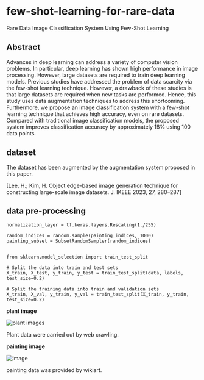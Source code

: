 # few-shot-learning-for-rare-data
Rare Data Image Classification System Using Few-Shot Learning

## Abstract

Advances in deep learning can address a variety of computer vision problems. In particular, deep learning has shown high performance in image processing. However, large datasets are required to train deep learning models. Previous studies have addressed the problem of data scarcity via the few-shot learning technique. However, a drawback of these studies is that large datasets are required when new tasks are performed. Hence, this study uses data augmentation techniques to address this shortcoming. Furthermore, we propose an image classification system with a few-shot learning technique that achieves high accuracy, even on rare datasets. Compared with traditional image classification models, the proposed system improves classification accuracy by approximately 18% using 100 data points.

## dataset

The dataset has been augmented by the augmentation system proposed in this paper.

[Lee, H.; Kim, H. Object edge-based image generation technique for constructing large-scale image datasets. J. IKEEE 2023, 27, 280–287]

## data pre-processing

```
normalization_layer = tf.keras.layers.Rescaling(1./255)

random_indices = random.sample(painting_indices, 1000)
painting_subset = SubsetRandomSampler(random_indices)


from sklearn.model_selection import train_test_split

# Split the data into train and test sets
X_train, X_test, y_train, y_test = train_test_split(data, labels, test_size=0.2)

# Split the training data into train and validation sets
X_train, X_val, y_train, y_val = train_test_split(X_train, y_train, test_size=0.2)

```

**plant image**

![plant images](https://github.com/user-attachments/assets/cb2a76de-fbd3-4266-9682-42d2cfff0d81)

Plant data were carried out by web crawling.


**painting image**

![image](https://github.com/user-attachments/assets/0582059e-a1ab-4bbc-b5ea-f6f1e1e8e089)

painting data was provided by wikiart.
